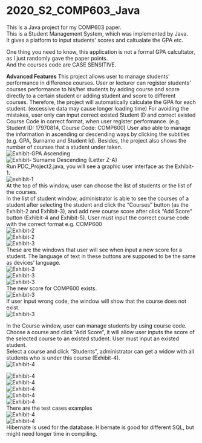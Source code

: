 <!--
 * @Author: Tai Zhang
-->

# 2020_S2_COMP603_Java
This is a Java project for my COMP603 paper.  
This is a Student Management System, which was implemented by Java.  
It gives a platform to input students' scores and caltualate the GPA etc.  

One thing you need to know, this application is not a formal GPA calcultator, as I just randomly gave the paper points.  
And the courses code are CASE SENSITIVE. 

**Advanced Features**
This project allows user to manage students’ performance in difference courses. User or lecturer can register students’ courses performance to his/her students by adding course and score directly to a certain student or adding student and score to different courses. Therefore, the project will automatically calculate the GPA for each student. (excessive data may cause longer loading time)
For avoiding the mistakes, user only can input correct existed Student ID and correct existed Course Code in correct format, when user register performance. (e.g. Student ID: 17970814, Course Code: COMP600)
User also able to manage the information in ascending or descending ways by clicking the subtitles (e.g. GPA, Surname and Student Id). Besides, the project also shows the number of courses that a student under taken.  
![Exhibit-GPA Ascending](./ScreenShots/Exhibit-GPA%20Ascending.png)  
![Exhibit- Surname Descending (Letter Z-A)](./ScreenShots/Exhibit-%20Surname%20Descending%20(Letter%20Z-A).png)  
Run PDC_Project2.java, you will see a graphic user interface as the Exhibit-1.  
![exhibit-1](./ScreenShots/exhibit-1.png)  
At the top of this window, user can choose the list of students or the list of the courses.  
In the list of student window, administrator is able to see the courses of a student after selecting the student and click the “Courses” button (as the Exhibit-2 and Exhibit-3), and add new course score after click “Add Score” button (Exhibit-4 and Exhibit-5). User must input the correct course code with the correct format e.g. COMP600  
![Exhibit-2](./ScreenShots/Exhibit-2.png)  
![Exhibit-2](./ScreenShots/Exhibit-2.1.png)  
![Exhibit-3](./ScreenShots/Exhibit-3.png)  
These are the windows that user will see when input a new score for a student. The language of text in these buttons are supposed to be the same as devices’ language.  
![Exhibit-3](./ScreenShots/Exhibit-3.1.png)  
![Exhibit-3](./ScreenShots/Exhibit-3.2.png)  
![Exhibit-3](./ScreenShots/Exhibit-3.3.png)  
The new score for COMP600 exists.  
![Exhibit-3](./ScreenShots/Exhibit-3.4.png)  
If user input wrong code, the window will show that the course does not exist.  
![Exhibit-3](./ScreenShots/Exhibit-3.5.png)  

In the Course window, user can manage students by using course code.   
Choose a course and click “Add Score”, it will allow user inputs the score of the selected course to an existed student. User must input an existed student.  
Select a course and click “Students”, administrator can get a widow with all students who is under this course (Exhibit-4).   
![Exhibit-4](./ScreenShots/Exhibit-4.png)  

![Exhibit-4](./ScreenShots/Exhibit-4.1.png)  
![Exhibit-4](./ScreenShots/Exhibit-4.2.png)  
![Exhibit-4](./ScreenShots/Exhibit-4.3.png)  
![Exhibit-4](./ScreenShots/Exhibit-4.4.png)  
![Exhibit-4](./ScreenShots/Exhibit-4.5.png)  
There are the test cases examples  
![Exhibit-4](./ScreenShots/Exhibit-4.6.png)  
![Exhibit-4](./ScreenShots/Exhibit-4.7.png)  
Hibernate is used for the database. Hibernate is good for different SQL, but might need longer time in compiling.  